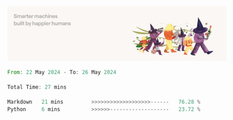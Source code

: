 <img src="https://github.com/drozdj/drozdj/blob/main/1716336391923.jpeg" alt="Credits to https://www.linkedin.com/in/villetuulos/">
<!--START_SECTION:waka-->

```rust
From: 22 May 2024 - To: 26 May 2024

Total Time: 27 mins

Markdown   21 mins         >>>>>>>>>>>>>>>>>>>------   76.28 %
Python     6 mins          >>>>>>-------------------   23.72 %
```

<!--END_SECTION:waka-->
